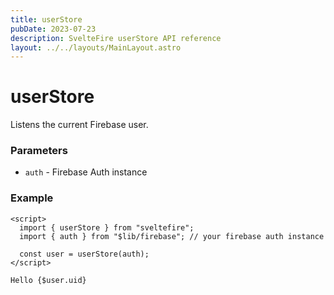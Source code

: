 ```yaml
---
title: userStore
pubDate: 2023-07-23
description: SvelteFire userStore API reference
layout: ../../layouts/MainLayout.astro
---
```


# userStore

Listens the current Firebase user.

### Parameters

- `auth` - Firebase Auth instance

### Example

```svelte
<script>
  import { userStore } from "sveltefire";
  import { auth } from "$lib/firebase"; // your firebase auth instance

  const user = userStore(auth);
</script>

Hello {$user.uid}
```
